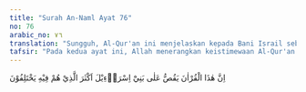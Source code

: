 ```yaml
---
title: "Surah An-Naml Ayat 76"
no: 76
arabic_no: ٧٦
translation: "Sungguh, Al-Qur'an ini menjelaskan kepada Bani Israil sebagian besar dari (perkara) yang mereka perselisihkan."
tafsir: "Pada kedua ayat ini, Allah menerangkan keistimewaan Al-Qur'an sebagai mukjizat terbesar Nabi Muhammad, yaitu: \n\n1.Al-Qur'an memberi kepastian kepada Bani Israil tentang berbagai hal yang telah mereka perselisihkan terutama yang terkait dengan Isa al-Masih putra Maryam. Sebagian Ahli Kitab ada yang menganggapnya sebagai tuhan, ada pula yang memandangnya sebagai anak Allah, dan ada pula yang menganggapnya sebagai oknum ketiga dalam trinitas. Ada pula yang memandangnya sebagai nabi palsu, sebagaimana ibunya, Maryam, dituduh telah melakukan perbuatan zina. \n\n2.Al-Qur'an benar-benar menjadi petunjuk bagi orang-orang beriman karena mengandung berbagai dalil dan bukti yang menunjukkan kebenaran tauhid yang menjadi inti risalah para nabi. Al-Qur'an juga berisi hukum-hukum yang sangat dibutuhkan oleh seluruh umat manusia untuk mencapai kebahagiaan hidup di dunia dan akhirat. Hal ini meyakinkan orang yang membaca Al-Qur'an bahwa kitab ini benar merupakan wahyu dari Allah.\n\n3.Al-Qur'an juga merupakan rahmat bagi orang-orang mukmin. Meskipun Nabi Muhammad itu seorang ummi yang tidak dapat membaca dan menulis, dan belum pernah bergaul dengan pemuka-pemuka Ahli Kitab sebelum menjadi rasul, tetapi karena Al-Qur'an adalah firman Allah yang diwahyukan kepada Nabi Muhammad, maka ia berisi lengkap tentang kisah-kisah dari para nabi dan umat terdahulu sebagaimana diuraikan dalam kitab Taurat dan Injil.\n\nPerselisihan pendapat di kalangan Ahli Kitab memang sudah sangat mendalam dan menyangkut hal-hal yang prinsip seperti pendapat tentang trinitas, adanya Tuhan Bapa dan Tuhan Anak. Ada juga yang menganggap bahwa Isa al-Masih sebagai nabi palsu, nabi terakhir adalah Yusya dan sebagainya. \n\nJika para Ahli Kitab mempelajari kitab mereka dengan jujur, dan sungguh-sungguh untuk mencari kebenaran tanpa sentimen kebangsaan atau kesukuan, niscaya mereka akan mendapat kesimpulan bahwa nabi yang diisyaratkan dalam Kitab Taurat tidak lain adalah Nabi Muhammad karena sifat-sifat yang disebutkan dalam Kitab Taurat memang sama dengan sifat-sifatnya. Akan tetapi, karena Nabi Muhammad bukan dari keturunan Bani Israil, mereka sukar menerima kebenaran itu. Dalam kitab Perjanjian Lama, kitab Ulangan (Deuteronomium 18: 18) disebutkan demikian, \"Bahwa Aku (Tuhan) akan menjadikan bagi mereka itu seorang nabi dari antara segala saudaranya, yang seperti engkau (Musa), dan Aku akan memberi segala firman-Ku dalam mulutnya dan ia pun akan mengatakan kepadanya segala yang Kusuruh akan dia. Bahwa sesungguhnya barang siapa yang tidak mau mendengar segala firman-Ku, yang akan dikatakan olehnya dengan nama-Ku, niscaya Aku menuntutnya kelak kepada orang itu.\"\n\nIsyarat dari kitab Ulangan itu mengandung pengertian bahwa nabi yang akan diutus Allah setelah Nabi Musa itu ialah dari saudara-saudara Bani Israil, yaitu Bani Ismail atau bangsa Arab, sebab Israil atau Yakub dan Ismail adalah sama-sama keturunan Nabi Ibrahim. Ismail adalah putra Ibrahim dan Yakub adalah putra Ishak, yang juga putra Ibrahim. Nabi yang akan diutus adalah seperti Musa.\n\nPada ayat ini, Allah menerangkan bahwa Al-Qur'an yang telah diturunkan kepada Nabi Muhammad menjelaskan kepada Bani Israil sebagian besar dari persoalan-persoalan yang mereka perselisihkan. Jika mereka sadar dan insaf serta menjauhkan diri dari ajakan hawa nafsu dan sentimen kesukuan, mereka akan merasakan hak dan kemurnian ajaran Al-Qur'an itu. Akan tetapi, karena terhalang oleh ketakaburan, mereka tetap menolaknya, padahal sudah jelas tampak dalil-dalil kebenarannya."
---
```

اِنَّ هٰذَا الْقُرْاٰنَ يَقُصُّ عَلٰى بَنِيْٓ اِسْرَاۤءِيْلَ اَكْثَرَ الَّذِيْ هُمْ فِيْهِ يَخْتَلِفُوْنَ  